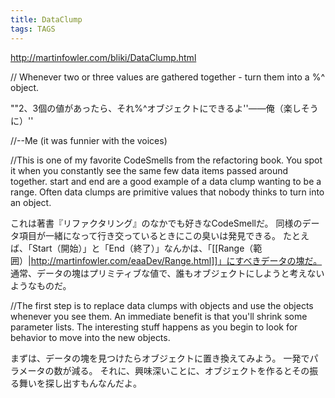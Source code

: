 ```yaml
---
title: DataClump
tags: TAGS
---
```


http://martinfowler.com/bliki/DataClump.html

//    Whenever two or three values are gathered together - turn them into a $%#$%^ object.

""2、3個の値があったら、それ$%#$%^オブジェクトにできるよ''——俺（楽しそうに）''

//--Me (it was funnier with the voices)



//This is one of my favorite CodeSmells from the refactoring book. You spot it when you constantly see the same few data items passed around together. start and end are a good example of a data clump wanting to be a range. Often data clumps are primitive values that nobody thinks to turn into an object.

これは著書『リファクタリング』のなかでも好きなCodeSmellだ。
同様のデータ項目が一緒になって行き交っているときにこの臭いは発見できる。
たとえば、「Start（開始）」と「End（終了）」なんかは、「[[Range（範囲）|http://martinfowler.com/eaaDev/Range.html]]」にすべきデータの塊だ。
通常、データの塊はプリミティブな値で、誰もオブジェクトにしようと考えないようなものだ。

//The first step is to replace data clumps with objects and use the objects whenever you see them. An immediate benefit is that you'll shrink some parameter lists. The interesting stuff happens as you begin to look for behavior to move into the new objects.

まずは、データの塊を見つけたらオブジェクトに置き換えてみよう。
一発でパラメータの数が減る。
それに、興味深いことに、オブジェクトを作るとその振る舞いを探し出すもんなんだよ。
